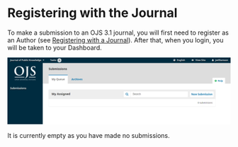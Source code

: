# Registering with the Journal

To make a submission to an OJS 3.1 journal, you will first need to register as an Author \(see [Registering with a Journal](./registering_with_a_journal.md)\). After that, when you login, you will be taken to your Dashboard.

![](./assets/learning-ojs3.1-au-dashboard-empty.PNG)

It is currently empty as you have made no submissions.
